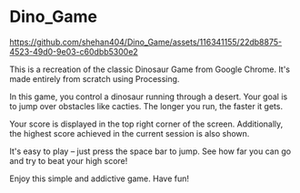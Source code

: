 # Dino_Game

https://github.com/shehan404/Dino_Game/assets/116341155/22db8875-4523-49d0-9e03-c60dbb5300e2

This is a recreation of the classic Dinosaur Game from Google Chrome. It's made entirely from scratch using Processing.

In this game, you control a dinosaur running through a desert. Your goal is to jump over obstacles like cacties. The longer you run, the faster it gets.

Your score is displayed in the top right corner of the screen. Additionally, the highest score achieved in the current session is also shown.

It's easy to play – just press the space bar to jump. See how far you can go and try to beat your high score!

Enjoy this simple and addictive game. Have fun!





